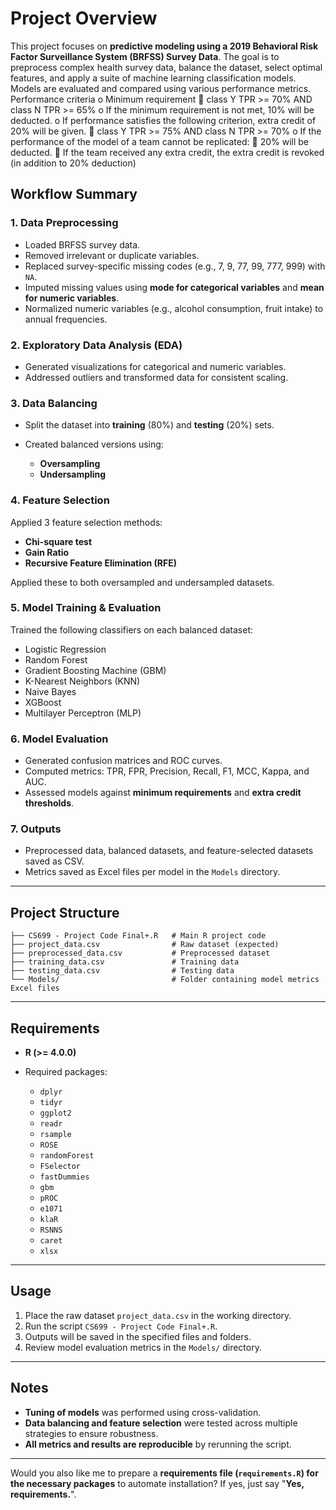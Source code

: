 # Project Overview

This project focuses on **predictive modeling using a 2019 Behavioral Risk Factor Surveillance System (BRFSS) Survey Data**. The goal is to preprocess complex health survey data, balance the dataset, select optimal features, and apply a suite of machine learning classification models. Models are evaluated and compared using various performance metrics.
Performance criteria
o Minimum requirement
 class Y TPR >= 70% AND class N TPR >= 65%
o If the minimum requirement is not met, 10% will be deducted.
o If performance satisfies the following criterion, extra credit of 20% will be given.
 class Y TPR >= 75% AND class N TPR >= 70%
o If the performance of the model of a team cannot be replicated:
 20% will be deducted.
 If the team received any extra credit, the extra credit is revoked (in addition
to 20% deduction) 

## Workflow Summary

### 1. Data Preprocessing

* Loaded BRFSS survey data.
* Removed irrelevant or duplicate variables.
* Replaced survey-specific missing codes (e.g., 7, 9, 77, 99, 777, 999) with `NA`.
* Imputed missing values using **mode for categorical variables** and **mean for numeric variables**.
* Normalized numeric variables (e.g., alcohol consumption, fruit intake) to annual frequencies.

### 2. Exploratory Data Analysis (EDA)

* Generated visualizations for categorical and numeric variables.
* Addressed outliers and transformed data for consistent scaling.

### 3. Data Balancing

* Split the dataset into **training** (80%) and **testing** (20%) sets.
* Created balanced versions using:

  * **Oversampling**
  * **Undersampling**

### 4. Feature Selection

Applied 3 feature selection methods:

* **Chi-square test**
* **Gain Ratio**
* **Recursive Feature Elimination (RFE)**

Applied these to both oversampled and undersampled datasets.

### 5. Model Training & Evaluation

Trained the following classifiers on each balanced dataset:

* Logistic Regression
* Random Forest
* Gradient Boosting Machine (GBM)
* K-Nearest Neighbors (KNN)
* Naive Bayes
* XGBoost
* Multilayer Perceptron (MLP)

### 6. Model Evaluation

* Generated confusion matrices and ROC curves.
* Computed metrics: TPR, FPR, Precision, Recall, F1, MCC, Kappa, and AUC.
* Assessed models against **minimum requirements** and **extra credit thresholds**.

### 7. Outputs

* Preprocessed data, balanced datasets, and feature-selected datasets saved as CSV.
* Metrics saved as Excel files per model in the `Models` directory.

---

## Project Structure

```
├── CS699 - Project Code Final+.R   # Main R project code
├── project_data.csv                # Raw dataset (expected)
├── preprocessed_data.csv           # Preprocessed dataset
├── training_data.csv               # Training data
├── testing_data.csv                # Testing data
└── Models/                         # Folder containing model metrics Excel files
```

---

## Requirements

* **R (>= 4.0.0)**
* Required packages:

  * `dplyr`
  * `tidyr`
  * `ggplot2`
  * `readr`
  * `rsample`
  * `ROSE`
  * `randomForest`
  * `FSelector`
  * `fastDummies`
  * `gbm`
  * `pROC`
  * `e1071`
  * `klaR`
  * `RSNNS`
  * `caret`
  * `xlsx`

---

## Usage

1. Place the raw dataset `project_data.csv` in the working directory.
2. Run the script `CS699 - Project Code Final+.R`.
3. Outputs will be saved in the specified files and folders.
4. Review model evaluation metrics in the `Models/` directory.

---

## Notes

* **Tuning of models** was performed using cross-validation.
* **Data balancing and feature selection** were tested across multiple strategies to ensure robustness.
* **All metrics and results are reproducible** by rerunning the script.

---

Would you also like me to prepare a **requirements file (`requirements.R`) for the necessary packages** to automate installation?
If yes, just say "**Yes, requirements.**".
